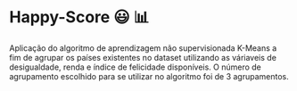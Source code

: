 # Happy-Score :smiley: :bar_chart:

Aplicação do algoritmo de aprendizagem não supervisionada K-Means a fim de agrupar os países existentes no dataset utilizando as váriaveis de desigualdade, renda
e índice de felicidade disponíveis.
O número de agrupamento escolhido para se utilizar no algoritmo foi de 3 agrupamentos.
